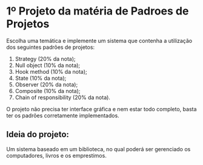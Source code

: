 # 1º Projeto da matéria de Padroes de Projetos

Escolha uma temática e implemente um sistema que contenha a utilização dos seguintes padrões de projetos:

1. Strategy (20% da nota);
2. Null object (10% da nota);
3. Hook method (10% da nota);
4. State (10% da nota);
5. Observer (20% da nota);
6. Composite (10% da nota);
7. Chain of responsibility (20% da nota).

O projeto não precisa ter interface gráfica e nem estar todo completo, basta ter os padrões corretamente implementados.

## Ideia do projeto:

Um sistema baseado em um biblioteca, no qual poderá ser gerenciado os computadores, livros e os emprestimos.
